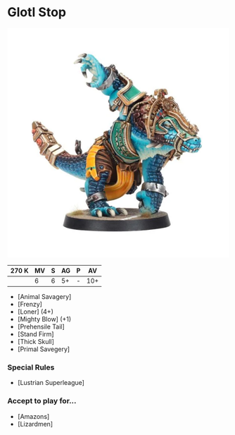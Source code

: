 # Glotl Stop

![](../media/starplayers/BBGlotlStopLead.webp)

| 270 K  | MV | S | AG | P | AV |
| --- | --- | --- | --- | --- | --- |
| | 6 | 6 | 5+ | - | 10+ |

* [Animal Savagery]
* [Frenzy]
* [Loner] (4+)
* [Mighty Blow] (+1)
* [Prehensile Tail]
* [Stand Firm]
* [Thick Skull]
* [Primal Savegery]

### Special Rules
* [Lustrian Superleague]

### Accept to play for...
* [Amazons]
* [Lizardmen]
